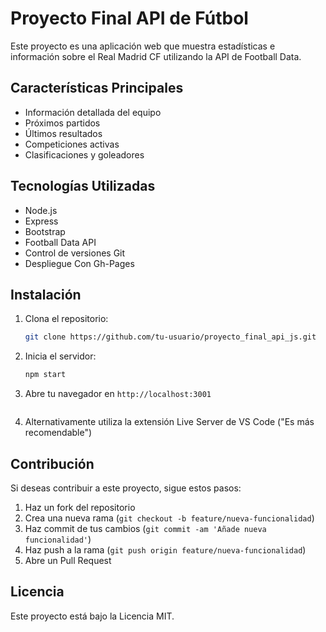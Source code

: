 # Proyecto Final API de Fútbol

Este proyecto es una aplicación web que muestra estadísticas e información sobre el Real Madrid CF utilizando la API de Football Data.

## Características Principales
- Información detallada del equipo
- Próximos partidos
- Últimos resultados
- Competiciones activas
- Clasificaciones y goleadores

## Tecnologías Utilizadas
- Node.js
- Express
- Bootstrap
- Football Data API
- Control de versiones Git
- Despliegue Con Gh-Pages

## Instalación
1. Clona el repositorio:
   ```bash
   git clone https://github.com/tu-usuario/proyecto_final_api_js.git
   ```
2. Inicia el servidor:
   ```bash
   npm start
   ```
3. Abre tu navegador en `http://localhost:3001`
   ```
4. Alternativamente utiliza la extensión Live Server de VS Code ("Es más recomendable")

## Contribución
Si deseas contribuir a este proyecto, sigue estos pasos:
1. Haz un fork del repositorio
2. Crea una nueva rama (`git checkout -b feature/nueva-funcionalidad`)
3. Haz commit de tus cambios (`git commit -am 'Añade nueva funcionalidad'`)
4. Haz push a la rama (`git push origin feature/nueva-funcionalidad`)
5. Abre un Pull Request

## Licencia
Este proyecto está bajo la Licencia MIT.
